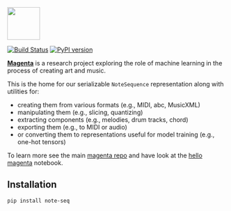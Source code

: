 <img src="https://github.com/magenta/magenta/blob/master/magenta-logo-bg.png" height="75">

[![Build Status](https://travis-ci.org/magenta/note-seq.svg?branch=master)](https://travis-ci.org/magenta/note-seq)
 [![PyPI version](https://badge.fury.io/py/note-seq.svg)](https://badge.fury.io/py/note-seq)


**[Magenta](https://g.co/magenta)** is a research project exploring the role of machine learning
in the process of creating art and music.

This is the home for our serializable `NoteSequence` representation along with
utilities for:

* creating them from various formats (e.g., MIDI, abc, MusicXML)
* manipulating them (e.g., slicing, quantizing)
* extracting components (e.g., melodies, drum tracks, chord)
* exporting them (e.g., to MIDI or audio)
* or converting them to representations useful for model training (e.g., one-hot tensors)

To learn more see the main [magenta repo](https://github.com/magenta/magenta) and have look at the [hello magenta](https://colab.research.google.com/notebooks/magenta/hello_magenta/hello_magenta.ipynb) notebook.

## Installation

`pip install note-seq`
